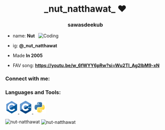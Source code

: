 <h1 align="center"> _nut_natthawat_ ♥</h1>
<h3 align="center">sawasdeekub</h3>
<img align="right" alt="Coding" width="400" src="https://media.tenor.com/K79FG1wPlzUAAAAM/fornite-banana.gif">

- name: **Nut**

- ig: **@_nut_natthawat**

- Made **In 2005**

- FAV song: **https://youtu.be/w_6fWYY6pRw?si=Wu2Tl_Ag2lbM9-xN**

<h3 align="left">Connect with me:</h3>
<p align="left">
</p>

<h3 align="left">Languages and Tools:</h3>
<p align="left"> <a href="https://www.cprogramming.com/" target="_blank" rel="noreferrer"> <img src="https://raw.githubusercontent.com/devicons/devicon/master/icons/c/c-original.svg" alt="c" width="40" height="40"/> </a> <a href="https://www.w3schools.com/cpp/" target="_blank" rel="noreferrer"> <img src="https://raw.githubusercontent.com/devicons/devicon/master/icons/cplusplus/cplusplus-original.svg" alt="cplusplus" width="40" height="40"/> </a> <a href="https://www.python.org" target="_blank" rel="noreferrer"> <img src="https://raw.githubusercontent.com/devicons/devicon/master/icons/python/python-original.svg" alt="python" width="40" height="40"/> </a> </p>

<p><img align="left" src="https://github-readme-stats.vercel.app/api/top-langs?username=nut-natthawat&show_icons=true&locale=en&layout=compact" alt="nut-natthawat" /></p>

<p>&nbsp;<img align="center" src="https://github-readme-stats.vercel.app/api?username=nut-natthawat&show_icons=true&locale=en" alt="nut-natthawat" /></p>

